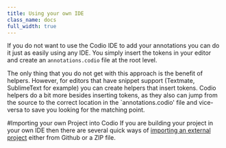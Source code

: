 ```yaml
---
title: Using your own IDE
class_name: docs
full_width: true
---
```


If you do not want to use the Codio IDE to add your annotations you can do it just as easily using any IDE. You simply insert the tokens in your editor and create an `annotations.codio` file at the root level.

The only thing that you do not get with this approach is the benefit of helpers. However, for editors that have snippet support (Textmate, SublimeText for example) you can create helpers that insert tokens. Codio helpers do a bit more besides inserting tokens, as they also can jump from the source to the correct location in the `annotations.codio' file and vice-versa to save you looking for the matching point.

#Importing your own Project into Codio
If you are building your project in your own IDE then there are several quick ways of [importing an external project](/docs/console/creating/) either from Github or a ZIP file.



